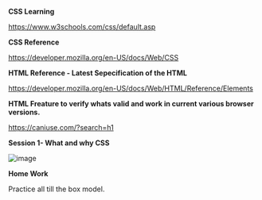 
**CSS Learning**

https://www.w3schools.com/css/default.asp

**CSS Reference**

https://developer.mozilla.org/en-US/docs/Web/CSS

**HTML Reference - Latest Sepecification of the HTML**

https://developer.mozilla.org/en-US/docs/Web/HTML/Reference/Elements

**HTML Freature to verify whats valid and work in current various browser versions.**

https://caniuse.com/?search=h1

**Session 1- What and why CSS**

![image](https://github.com/user-attachments/assets/37680309-154d-4373-87ae-0d58fda92a7b)

**Home Work**

Practice all till the box model.
